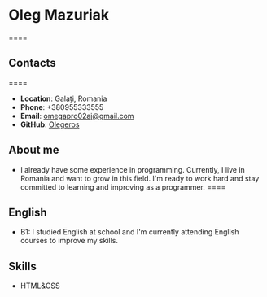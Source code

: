 # Oleg Mazuriak
====
## Contacts
====
* **Location**: Galați, Romania
* **Phone**: +380955333555
* **Email**: omegapro02aj@gmail.com
* **GitHub**: [Olegeros](https://github.com/Olegeros)
## About me
- I already have some experience in programming. Currently, I live in Romania and want to grow in this field. I'm ready to work hard and stay committed to learning and improving as a programmer.
====
## English
- B1: I studied English at school and I'm currently attending English courses to improve my skills.
## Skills
+ HTML&CSS